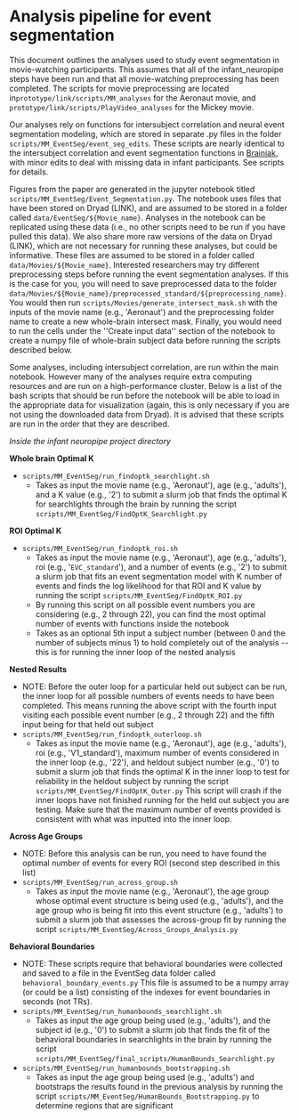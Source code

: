 # Analysis pipeline for event segmentation

This document outlines the analyses used to study event segmentation in movie-watching participants. This assumes that all of the infant_neuropipe steps have been run and that all movie-watching preprocessing has been completed. The scripts for movie preprocessing are located in`prototype/link/scripts/MM_analyses` for the Aeronaut movie, and `prototype/link/scripts/PlayVideo_analyses` for the Mickey movie. 

Our analyses rely on functions for intersubject correlation and neural event segmentation modeling, which are stored in separate .py files in the folder `scripts/MM_EventSeg/event_seg_edits`. These scripts are nearly identical to the intersubject correlation and event segmentation functions in [Brainiak](https://brainiak.org/docs/), with minor edits to deal with missing data in infant participants. See scripts for details.

Figures from the paper are generated in the jupyter notebook titled `scripts/MM_EventSeg/Event_Segmentation.py`. The notebook uses files that have been stored on Dryad (LINK), and are assumed to be stored in a folder called `data/EventSeg/${Movie_name}`. Analyses in the notebook can be replicated using these data (i.e., no other scripts need to be run if you have pulled this data). We also share more raw versions of the data on Dryad (LINK), which are not necessary for running these analyses, but could be informative. These files are assumed to be stored in a folder called `data/Movies/${Movie_name}`. Interested researchers may try different preprocessing steps before running the event segmentation analyses. If this is the case for you, you will need to save preprocessed data to the folder `data/Movies/${Movie_name}/preprocessed_standard/${preprocessing_name}`. You would then run `scripts/Movies/generate_intersect_mask.sh` with the inputs of the movie name (e.g., 'Aeronaut') and the preprocessing folder name to create a new whole-brain intersect mask. Finally, you would need to run the cells under the ''Create input data'' section of the notebook to create a numpy file of whole-brain subject data before running the scripts described below. 

Some analyses, including intersubject correlation, are run within the main notebook. However many of the analyses require extra computing resources and are run on a high-performance cluster. Below is a list of the bash scripts that should be run before the notebook will be able to load in the appropriate data for visualization (again, this is only necessary if you are not using the downloaded data from Dryad). It is advised that these scripts are run in the order that they are described.

*Inside the infant neuropipe project directory* 

**Whole brain Optimal K**
- `scripts/MM_EventSeg/run_findoptk_searchlight.sh`
    - Takes as input the movie name (e.g., 'Aeronaut'), age (e.g., 'adults'), and a K value (e.g., '2') to submit a slurm job that finds the optimal K for searchlights through the brain by running the script `scripts/MM_EventSeg/FindOptK_Searchlight.py`

**ROI Optimal K**
- `scripts/MM_EventSeg/run_findoptk_roi.sh`
    - Takes as input the movie name (e.g., 'Aeronaut'), age (e.g., 'adults'), roi (e.g., '`EVC_standard`'), and a number of events (e.g., '2') to submit a slurm job that fits an event segmentation model with K number of events and finds the log likelihood for that ROI and K value by running the script `scripts/MM_EventSeg/FindOptK_ROI.py`
    - By running this script on all possible event numbers you are considering (e.g., 2 through 22), you can find the most optimal number of events with functions inside the notebook
    - Takes as an optional 5th input a subject number (between 0 and the number of subjects minus 1) to hold completely out of the analysis -- this is for running the inner loop of the nested analysis
    
**Nested Results**  
- NOTE: Before the outer loop for a particular held out subject can be run, the inner loop for all possible numbers of events needs to have been completed. This means running the above script with the fourth input visiting each possible event number (e.g., 2 through 22) and the fifth input being for that held out subject
- `scripts/MM_EventSeg/run_findoptk_outerloop.sh`    
    - Takes as input the movie name (e.g., 'Aeronaut'), age (e.g., 'adults'), roi (e.g., 'V1_standard'), maximum number of events considered in the inner loop (e.g., '22'), and heldout subject number (e.g., '0') to submit a slurm job that finds the optimal K in the inner loop to test for reliability in the heldout subject by running the script `scripts/MM_EventSeg/FindOptK_Outer.py` This script will crash if the inner loops have not finished running for the held out subject you are testing. Make sure that the maximum number of events provided is consistent with what was inputted into the inner loop.

**Across Age Groups**
- NOTE: Before this analysis can be run, you need to have found the optimal number of events for every ROI (second step described in this list)
- `scripts/MM_EventSeg/run_across_group.sh`    
    - Takes as input the movie name (e.g., 'Aeronaut'), the age group whose optimal event structure is being used (e.g., 'adults'), and the age group who is being fit into this event structure (e.g., 'adults') to submit a slurm job that assesses the across-group fit by running the script `scripts/MM_EventSeg/Across_Groups_Analysis.py`

**Behavioral Boundaries**
- NOTE: These scripts require that behavioral boundaries were collected and saved to a file in the EventSeg data folder called `behavioral_boundary_events.py` This file is assumed to be a numpy array (or could be a list) consisting of the indexes for event boundaries in seconds (not TRs).
- `scripts/MM_EventSeg/run_humanbounds_searchlight.sh`    
    - Takes as input the age group being used (e.g., 'adults'), and the subject id (e.g., '0') to submit a slurm job that finds the fit of the behavioral boundaries in searchlights in the brain by running the script `scripts/MM_EventSeg/final_scripts/HumanBounds_Searchlight.py`
- `scripts/MM_EventSeg/run_humanbounds_bootstrapping.sh`    
     - Takes as input the age group being used (e.g., 'adults') and bootstraps the results found in the previous analysis by running the script `scripts/MM_EventSeg/HumanBounds_Bootstrapping.py` to determine regions that are significant








